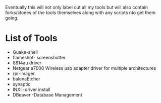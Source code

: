 Eventually this will not only label out all my tools but will also contain forks/clones of the tools themselves along with any scripts nto get them going.




# List of Tools
- Guake-shell<br>
- flameshot- screenshotter<br>
- 8814au driver<br>
- Netgear a7000 Wireless usb adapter driver for multiple architectures<br> 
- rpi-imager
- balenaEtcher
- synaptic
- INXI -driver install
- DBeaver -Database Management
